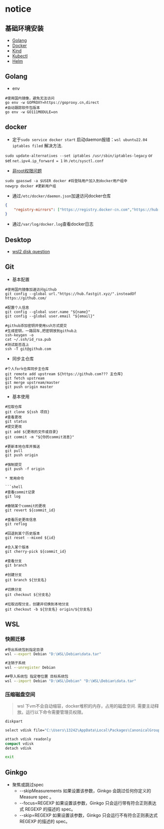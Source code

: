 
# notice

## 基础环境安装

* [Golang](https://go.dev/doc/install)
* [Docker](https://docs.docker.com/engine/install/ubuntu/)
* [Kind](https://kind.sigs.k8s.io/)
* [Kubectl](https://kubernetes.io/docs/tasks/tools/install-kubectl-linux/)
* [Helm](https://helm.sh/docs/intro/install/#from-the-binary-releases)

## Golang

* env

```shell
#使用国内镜像，避免无法访问
go env -w GOPROXY=https://goproxy.cn,direct
#自动跟踪软件包版本
go env -w GO111MODULE=on
```

## docker

* 定于`sudo service docker start` 启动daemon报错：`wsl ubuntu22.04 iptables filed` 解决方法.

`sudo update-alternatives --set iptables /usr/sbin/iptables-legacy` or set `net.ipv4.ip_forward = 1` in `/etc/sysctl.conf`

* [非root权限问题](https://www.digitalocean.com/community/questions/how-to-fix-docker-got-permission-denied-while-trying-to-connect-to-the-docker-daemon-socket)

```shell
sudo gpasswd -a $USER docker #将登陆用户加入到docker用户组中
newgrp docker #更新用户组
```

* 通过`/etc/docker/daemon.json`加速访问docker仓库

```json
{
    "registry-mirrors": ["https://registry.docker-cn.com","https://hub.daocloud.io","https://docker.mirrors.ustc.edu.cn"]
}
```

* 通过`/var/log/docker.log`查看docker日志

## Desktop

* [wsl2 disk question](https://stackoverflow.com/questions/62441307/how-can-i-change-the-location-of-docker-images-when-using-docker-desktop-on-wsl2)
 
## Git

* 基本配置

```shell
#使用国内镜像加速访问github
git config --global url."https://hub.fastgit.xyz/".insteadOf https://github.com/

#配置个人信息
git config --global user.name "${name}"
git config --global user.email "${email}"

#github添加密钥并使用ssh方式提交
#生成密钥，一路回车,把密钥放到github上
ssh-keygen -o
cat ~/.ssh/id_rsa.pub
#测试能否连上
ssh -T git@github.com
```

* 同步主仓库

```shell
#个人fork仓库同步主仓库
git remote add upstream ${https://github.com??? 主仓库}
git fetch upstream
git merge upstream/master
git push origin master
```

* 基本使用

```shell
#拉取仓库
git clone ${ssh 项目}
#查看更改
git status
#提交更改
git add ${更改的文件或目录}
git commit -m "${你的commit消息}"

#更新本地仓库并推送
git pull
git push origin

#强制提交
git push -f origin

* 常用命令

```shell
#查看commit记录
git log

#撤销某个commit的更改
git revert ${commit_id}

#查看历史更改信息
git reflog

#回退到某个历史版本
git reset --mixed ${id}

#合入某个版本
git cherry-pick ${commit_id}

#查看分支
git branch

#创建分支
git branch ${分支名}

#切换分支
git checkout ${分支名} 

#拉取远程分支，创建并切换到本地分支
git checkout -b ${分支名} origin/${分支名}
```

## WSL

### 快照迁移

```cmd
#导出系统包到指定目录
wsl --export Debian "D:\WSL\Debian\data.tar"

#注销子系统
wsl --unregister Debian

##导入系统包 指定卷位置 目标系统包
wsl --import Debian "D:\WSL\Debian" "D:\WSL\Debian\data.tar"
```

### 压缩磁盘空间
 
> wsl 下vm不会自动缩容，docker堆积的内存，占用的磁盘空间. 需要主动释放。运行以下命令需要管理员权限。
```cmd
diskpart

select vdisk file="C:\Users\13242\AppData\Local\Packages\CanonicalGroupLimited.Ubuntu20.04LTS_79rhkp1fndgsc\LocalState\ext4.vhdx"

attach vdisk readonly
compact vdisk
detach vdisk

exit
```

## Ginkgo
- 聚焦或跳过spec
  - --skipMeasurements
如果设置该参数，Ginkgo 会跳过任何你定义的 Measure spec 。
  - --focus=REGEXP
如果设置该参数，Ginkgo 只会运行带有符合正则表达式 REGEXP 的描述的 spec。
  - --skip=REGEXP
如果设置该参数，Ginkgo 只会运行不有符合正则表达式 REGEXP 的描述的 spec。
